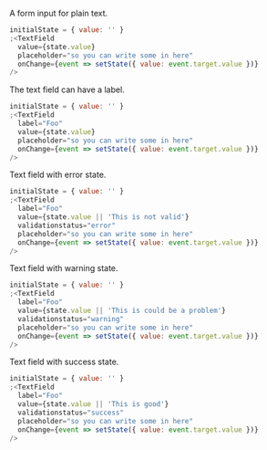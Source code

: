 A form input for plain text.

```js
initialState = { value: '' }
;<TextField
  value={state.value}
  placeholder="so you can write some in here"
  onChange={event => setState({ value: event.target.value })}
/>
```

The text field can have a label.

```js
initialState = { value: '' }
;<TextField
  label="Foo"
  value={state.value}
  placeholder="so you can write some in here"
  onChange={event => setState({ value: event.target.value })}
/>
```

Text field with error state.

```js
initialState = { value: '' }
;<TextField
  label="Foo"
  value={state.value || 'This is not valid'}
  validationstatus="error"
  placeholder="so you can write some in here"
  onChange={event => setState({ value: event.target.value })}
/>
```

Text field with warning state.

```js
initialState = { value: '' }
;<TextField
  label="Foo"
  value={state.value || 'This is could be a problem'}
  validationstatus="warning"
  placeholder="so you can write some in here"
  onChange={event => setState({ value: event.target.value })}
/>
```

Text field with success state.

```js
initialState = { value: '' }
;<TextField
  label="Foo"
  value={state.value || 'This is good'}
  validationstatus="success"
  placeholder="so you can write some in here"
  onChange={event => setState({ value: event.target.value })}
/>
```
